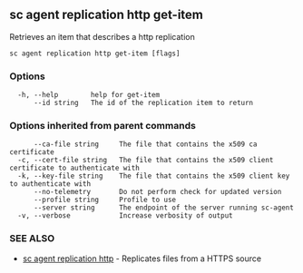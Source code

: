 ## sc agent replication http get-item

Retrieves an item that describes a http replication

```
sc agent replication http get-item [flags]
```

### Options

```
  -h, --help        help for get-item
      --id string   The id of the replication item to return
```

### Options inherited from parent commands

```
      --ca-file string     The file that contains the x509 ca certificate
  -c, --cert-file string   The file that contains the x509 client certificate to authenticate with
  -k, --key-file string    The file that contains the x509 client key to authenticate with
      --no-telemetry       Do not perform check for updated version
      --profile string     Profile to use
      --server string      The endpoint of the server running sc-agent
  -v, --verbose            Increase verbosity of output
```

### SEE ALSO

* [sc agent replication http](sc_agent_replication_http.md)	 - Replicates files from a HTTPS source

